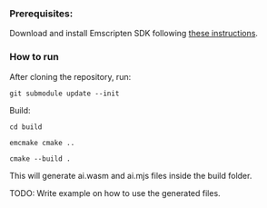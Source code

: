 ### Prerequisites:

Download and install Emscripten SDK following [these
instructions](https://emscripten.org/docs/getting_started/downloads.html).

### How to run

After cloning the repository, run:

```
git submodule update --init
```

Build:

```
cd build
 
emcmake cmake ..

cmake --build .
```

This will generate ai.wasm and ai.mjs files inside the build folder.

TODO: Write example on how to use the generated files.
